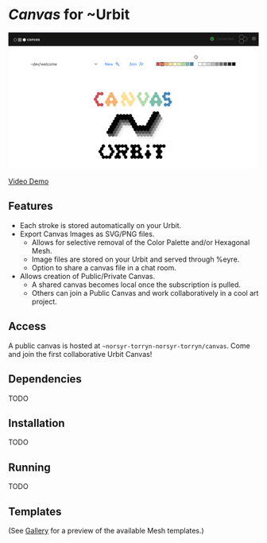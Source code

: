 # *Canvas* for \~Urbit

[![Header](/images/canvas.png)](https://www.youtube.com/watch?v=S6DySv730Hw)

[Video Demo](https://www.youtube.com/watch?v=S6DySv730Hw)

## Features

- Each stroke is stored automatically on your Urbit.
- Export Canvas Images as SVG/PNG files.
  - Allows for selective removal of the Color Palette and/or Hexagonal Mesh.
  - Image files are stored on your Urbit and served through %eyre.
  - Option to share a canvas file in a chat room.
- Allows creation of Public/Private Canvas.
  - A shared canvas becomes local once the subscription is pulled.
  - Others can join a Public Canvas and work collaboratively in a cool art project.

## Access

A public canvas is hosted at `~norsyr-torryn-norsyr-torryn/canvas`. Come and join the first collaborative Urbit Canvas!

## Dependencies

TODO

## Installation

TODO

## Running

TODO

## Templates

(See [Gallery](./GALLERY.md) for a preview of the available Mesh templates.)
